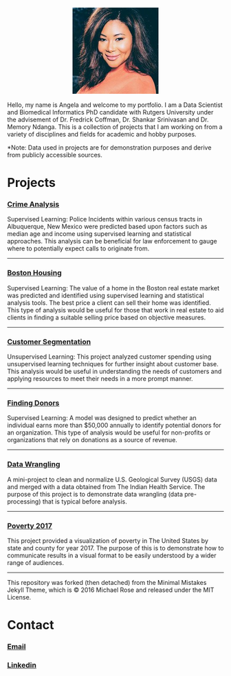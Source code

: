 <p align="center">
  <img  src="images/Angela_Baltes_Resized.jpg">
</p>
Hello, my name is Angela and welcome to my portfolio. I am a Data Scientist and Biomedical Informatics PhD candidate with Rutgers University under the advisement of Dr. Fredrick Coffman, Dr. Shankar Srinivasan and Dr. Memory Ndanga. This is a collection of projects that I am working on from a variety of disciplines and fields for academic and hobby purposes. 

*Note: Data used in projects are for demonstration purposes and derive from publicly accessible sources. 


# Projects

### [Crime Analysis](http://htmlpreview.github.io/?https://github.com/angelabaltes/angelabaltes.github.io/blob/master/Metropolitan%20City%20Crime%20Analysis/Metropolitan%20Crime_10_11_19.html)
Supervised Learning: Police Incidents within various census tracts in Albuquerque, New Mexico were predicted based upon factors such as median age and income using supervised learning and statistical approaches. This analysis can be beneficial for law enforcement to gauge where to potentially expect calls to originate from. 

---

### [Boston Housing](http://htmlpreview.github.io/?https://github.com/angelabaltes/angelabaltes.github.io/blob/master/Boston%20Housing/boston_housing.html)
Supervised Learning: The value of a home in the Boston real estate market was predicted and identified using supervised learning and statistical analysis tools. The best price a client can sell their home was identified. This type of analysis would be useful for those that work in real estate to aid clients in finding a suitable selling price based on objective measures. 

---

### [Customer Segmentation](http://htmlpreview.github.io/?https://github.com/angelabaltes/angelabaltes.github.io/blob/master/Customer%20Segmentation/customer_segments_10_11_19.html)
Unsupervised Learning: This project analyzed customer spending using unsupervised learning techniques for further insight about customer base. This analysis would be useful in understanding the needs of customers and applying resources to meet their needs in a more prompt manner. 

---

### [Finding Donors](http://htmlpreview.github.io/?https://github.com/angelabaltes/angelabaltes.github.io/blob/master/Finding%20Donors/Finding_Donors_10_11_19.html)
Supervised Learning: A model was designed to predict whether an individual earns more than $50,000 annually to identify potential donors for an organization. This type of analysis would be useful for non-profits or organizations that rely on donations as a source of revenue. 

---

### [Data Wrangling](http://htmlpreview.github.io/?https://github.com/angelabaltes/angelabaltes.github.io/blob/master/Data%20Cleansing/Data%20Cleansing%20Project.html)
A mini-project to clean and normalize U.S. Geological Survey (USGS) data and merged with a data obtained from The Indian Health Service. The purpose of this project is to demonstrate data wrangling (data pre-processing) that is typical before analysis. 

---

### [Poverty 2017](http://htmlpreview.github.io/?https://github.com/angelabaltes/angelabaltes.github.io/blob/master/Poverty%202017/Poverty%20in%20The%20United%20States_2017_10_11_19_.html)
This project provided a visualization of poverty in The United States by state and county for year 2017. The purpose of this is to demonstrate how to communicate results in a visual format to be easily understood by a wider range of audiences.

---
This repository was forked (then detached) from the Minimal Mistakes Jekyll Theme, which is © 2016 Michael Rose and released under the MIT License.

# Contact
### [Email](mailto:angelakbaltes@gmail.com) 
### [Linkedin](https://www.linkedin.com/in/angelabaltes/)

